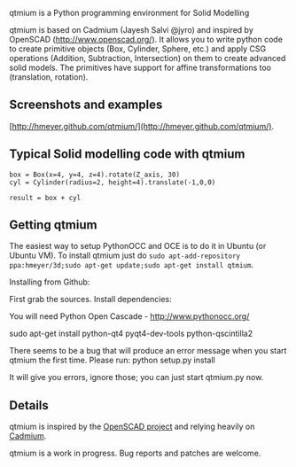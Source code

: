qtmium is a Python programming environment for Solid Modelling

qtmium is based on Cadmium (Jayesh Salvi @jyro) and inspired by OpenSCAD (http://www.openscad.org/). It allows you to write python code to create primitive objects (Box, Cylinder, Sphere, etc.) and apply CSG operations (Addition, Subtraction, Intersection) on them to create advanced solid models. The primitives have support for affine transformations too (translation, rotation).

Screenshots and examples
------------------------
[http://hmeyer.github.com/qtmium/](http://hmeyer.github.com/qtmium/).

Typical Solid modelling code with qtmium
------------------------------------------
    box = Box(x=4, y=4, z=4).rotate(Z_axis, 30)
    cyl = Cylinder(radius=2, height=4).translate(-1,0,0)

    result = box + cyl

Getting qtmium
---------------------------

The easiest way to setup PythonOCC and OCE is to do it in Ubuntu (or Ubuntu VM). 
To install qtmium just do `sudo apt-add-repository ppa:hmeyer/3d;sudo apt-get update;sudo apt-get install qtmium`.

Installing from Github:

First grab the sources.
Install dependencies:

You will need Python Open Cascade - http://www.pythonocc.org/

sudo apt-get install python-qt4 pyqt4-dev-tools python-qscintilla2 


There seems to be a bug that will produce an error message when you start qtmium the first time. 
Please run:
python setup.py install 

It will give you errors, ignore those; you can just start qtmium.py now.



Details
--------------------------
qtmium is inspired by the [OpenSCAD project](http://www.openscad.org/) and relying heavily on [Cadmium](http://http://jayesh3.github.com/cadmium/).

qtmium is a work in progress. Bug reports and patches are welcome.

